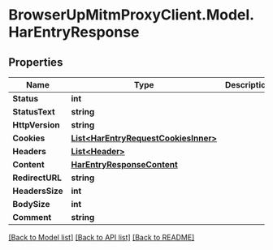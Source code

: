 # BrowserUpMitmProxyClient.Model.HarEntryResponse

## Properties

Name | Type | Description | Notes
------------ | ------------- | ------------- | -------------
**Status** | **int** |  | 
**StatusText** | **string** |  | 
**HttpVersion** | **string** |  | 
**Cookies** | [**List&lt;HarEntryRequestCookiesInner&gt;**](HarEntryRequestCookiesInner.md) |  | 
**Headers** | [**List&lt;Header&gt;**](Header.md) |  | 
**Content** | [**HarEntryResponseContent**](HarEntryResponseContent.md) |  | 
**RedirectURL** | **string** |  | 
**HeadersSize** | **int** |  | 
**BodySize** | **int** |  | 
**Comment** | **string** |  | [optional] 

[[Back to Model list]](../../README.md#documentation-for-models) [[Back to API list]](../../README.md#documentation-for-api-endpoints) [[Back to README]](../../README.md)

